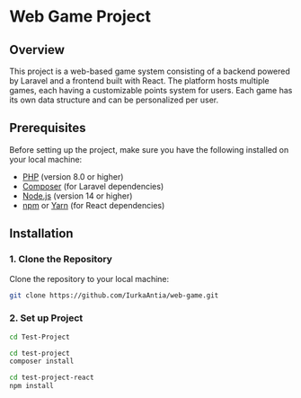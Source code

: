 # Web Game Project

## Overview

This project is a web-based game system consisting of a backend powered by Laravel and a frontend built with React. The platform hosts multiple games, each having a customizable points system for users. Each game has its own data structure and can be personalized per user.

## Prerequisites

Before setting up the project, make sure you have the following installed on your local machine:

- [PHP](https://www.php.net/) (version 8.0 or higher)
- [Composer](https://getcomposer.org/) (for Laravel dependencies)
- [Node.js](https://nodejs.org/) (version 14 or higher)
- [npm](https://www.npmjs.com/) or [Yarn](https://yarnpkg.com/) (for React dependencies)

## Installation

### 1. Clone the Repository

Clone the repository to your local machine:
```bash
git clone https://github.com/IurkaAntia/web-game.git

```
### 2. Set up Project

```bash
cd Test-Project

cd test-project 
composer install

cd test-project-react
npm install

```
